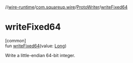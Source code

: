 //[wire-runtime](../../../index.md)/[com.squareup.wire](../index.md)/[ProtoWriter](index.md)/[writeFixed64](write-fixed64.md)

# writeFixed64

[common]\
fun [writeFixed64](write-fixed64.md)(value: [Long](https://kotlinlang.org/api/latest/jvm/stdlib/kotlin/-long/index.html))

Write a little-endian 64-bit integer.
